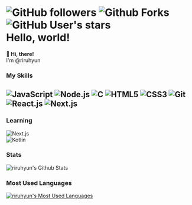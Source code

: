 ![GitHub followers](https://img.shields.io/github/followers/riruhyun?style=social)
![Github Forks](https://img.shields.io/github/forks/riruhyun/riruhyun?style=social)
![GitHub User's stars](https://img.shields.io/github/stars/riruhyun?style=social)   
Hello, world!
=
**👋 Hi, there!**   
I'm @riruhyun

### My Skills
![JavaScript](https://img.shields.io/badge/Javascript-f7df1e?style=for-the-badge&logo=javascript&logoColor=000)
![Node.js](https://img.shields.io/badge/node.js-339933?style=for-the-badge&logo=node.js&logoColor=fff)
![C](https://img.shields.io/badge/C-blue.svg?style=for-the-badge&logo=c&logoColor=fff)
![HTML5](https://img.shields.io/badge/HTML5-E34F26?style=for-the-badge&logo=html5&logoColor=fff)
![CSS3](https://img.shields.io/badge/CSS3-1572B6?style=for-the-badge&logo=css3&logoColor=fff)
![Git](https://img.shields.io/badge/Git-F05032?style=for-the-badge&logo=Git&logoColor=fff)
![React.js](https://img.shields.io/badge/React.js-61DAFB?style=for-the-badge&logo=react&logoColor=fff)
![Next.js](https://img.shields.io/badge/Next.js-000000?style=for-the-badge&logo=Next.js)
---
### Learning
![Next.js](https://img.shields.io/badge/Next.js-000000?style=for-the-badge&logo=Next.js)   
![Kotlin](https://img.shields.io/badge/Kotlin-F0F0F0?style=for-the-badge&logo=Kotlin)

### Stats
![riruhyun's Github Stats](https://github-readme-stats.vercel.app/api?username=riruhyun&count_private=true&show_icons=true)

### Most Used Languages
[![riruhyun's Most Used Languages](https://github-readme-stats.vercel.app/api/top-langs/?username=riruhyun&count_private=true&layout=compact)](https://github.com/anuraghazra/github-readme-stats)
